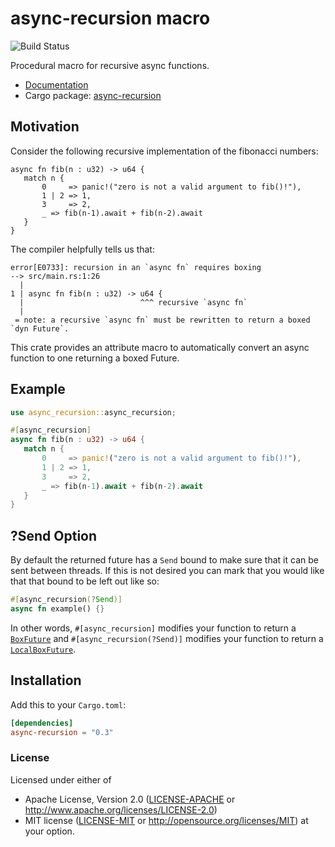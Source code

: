 # async-recursion macro

![Build Status](https://github.com/dcchut/async-recursion/workflows/Push%20action/badge.svg?branch=master)

Procedural macro for recursive async functions.

* [Documentation](https://docs.rs/async-recursion/)
* Cargo package: [async-recursion](https://crates.io/crates/async-recursion)

## Motivation
Consider the following recursive implementation of the fibonacci numbers:

```rust,ignore
async fn fib(n : u32) -> u64 {
   match n {
       0     => panic!("zero is not a valid argument to fib()!"),
       1 | 2 => 1,
       3     => 2,
       _ => fib(n-1).await + fib(n-2).await
   }
}
```

The compiler helpfully tells us that:

```console
error[E0733]: recursion in an `async fn` requires boxing
--> src/main.rs:1:26
  |
1 | async fn fib(n : u32) -> u64 {
  |                          ^^^ recursive `async fn`
  |
 = note: a recursive `async fn` must be rewritten to return a boxed `dyn Future`.
```

This crate provides an attribute macro to automatically convert an async function
to one returning a boxed Future.

## Example

```rust
use async_recursion::async_recursion;

#[async_recursion]
async fn fib(n : u32) -> u64 {
   match n {
       0     => panic!("zero is not a valid argument to fib()!"),
       1 | 2 => 1,
       3     => 2,
       _ => fib(n-1).await + fib(n-2).await
   }
}
```

## ?Send Option

By default the returned future has a `Send` bound to make sure that it can be sent between threads. If this is not desired you can mark that you would like that that bound to be left out like so:

```rust
#[async_recursion(?Send)]
async fn example() {}
```

In other words, `#[async_recursion]` modifies your function to return a [`BoxFuture`] and `#[async_recursion(?Send)]` modifies your function to return a [`LocalBoxFuture`].

[`BoxFuture`]: https://docs.rs/futures/0.3.4/futures/future/type.BoxFuture.html
[`LocalBoxFuture`]: https://docs.rs/futures/0.3.4/futures/future/type.LocalBoxFuture.html

## Installation

Add this to your `Cargo.toml`:

```toml
[dependencies]
async-recursion = "0.3"
```

### License

Licensed under either of
 * Apache License, Version 2.0
   ([LICENSE-APACHE](LICENSE-APACHE) or http://www.apache.org/licenses/LICENSE-2.0)
 * MIT license
   ([LICENSE-MIT](LICENSE-MIT) or http://opensource.org/licenses/MIT)
at your option.
